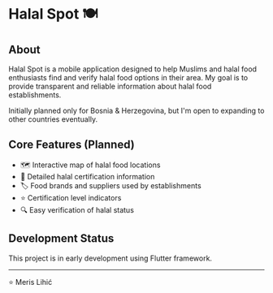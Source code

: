 # Halal Spot 🍽️

## About
Halal Spot is a mobile application designed to help Muslims and halal food enthusiasts find and verify halal food options in their area. My goal is to provide transparent and reliable information about halal food establishments.

Initially planned only for Bosnia & Herzegovina, but I'm open to expanding to other countries eventually.

## Core Features (Planned)
- 🗺️ Interactive map of halal food locations
- 📜 Detailed halal certification information
- 🏷️ Food brands and suppliers used by establishments
- ⭐ Certification level indicators
- 🔍 Easy verification of halal status

## Development Status
This project is in early development using Flutter framework.

---
⭐️ Meris Lihić